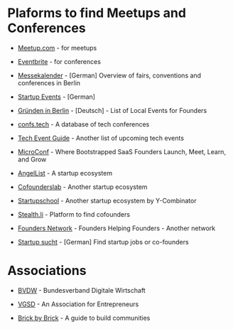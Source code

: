 # Plaforms to find Meetups and Conferences

* [Meetup.com](https://www.meetup.com/) - for meetups
* [Eventbrite](https://www.eventbrite.com/) - for conferences
* [Messekalender](https://www.berlin.de/wirtschaft/messekalender/) - [German] Overview of fairs, conventions and conferences in Berlin
* [Startup Events](https://www.gruenderkueche.de/startup-und-gruender-events/) - [German]
* [Gründen in Berlin](https://www.gruenden-in-berlin.de/veranstaltungen.html) - [Deutsch] - List of Local Events for Founders

* [confs.tech](https://confs.tech/) - A database of tech conferences
* [Tech Event Guide](https://www.bizzabo.com/blog/technology-events) - Another list of upcoming tech events
* [MicroConf](https://microconf.com/) - Where Bootstrapped SaaS Founders Launch, Meet, Learn, and Grow

* [AngelList](https://angel.co/) - A startup ecosystem
* [Cofounderslab](https://cofounderslab.com/) - Another startup ecosystem
* [Startupschool](https://www.startupschool.org/) - Another startup ecosystem by Y-Combinator
* [Stealth.li](https://stealth.li/) - Platform to find cofounders
* [Founders Network](https://foundersnetwork.com/) - Founders Helping Founders - Another network
* [Startup sucht](https://startupsucht.com/) - [German] Find startup jobs or co-founders


# Associations

* [BVDW](https://www.bvdw.org/) - Bundesverband Digitale Wirtschaft
* [VGSD](https://www.vgsd.de/) - An Association for Entrepreneurs


* [Brick by Brick](http://www.communitybuildingguide.com/) - A guide to build communities